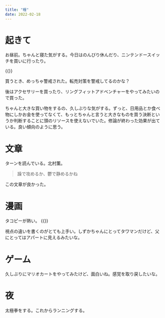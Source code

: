 ```yaml
---
title: "糧"
date: 2022-02-18
---
```



# 起きて
お昼前。ちゃんと寝た気がする。今日はのんびり休んだり、ニンテンドースイッチを買いに行ったり。

{{<tweet user="dango_bot" id="1494589539494821889">}}

買うとき、めっちゃ警戒された。転売対策を警戒してるのかな？

後はアクセサリーを買ったり、リングフィットアドベンチャーをやってみたいので買った。

ちゃんと大きな買い物をするの、久しぶりな気がする。ずっと、日用品とか食べ物にしかお金を使ってなくて、もっとちゃんと言うと大きなものを買う決断というか判断することに頭のリソースを使えないでいた。修論が終わった効果が出ている。良い傾向のように思う。

# 文章
ターンを読んでいる。北村薫。

> 躁で攻めるか、鬱で静めるかね

この文章が良かった。
# 漫画
タコピーが熱い。
{{<tweet user="dango_bot" id="1494327584498147337">}}

視点の違いを書くのがとても上手い。しずかちゃんにとってタワマンだけど、父にとってはアパートに見えるみたいな。

# ゲーム
久しぶりにマリオカートをやってみたけど、面白いね。感覚を取り戻したいな。

# 夜
太極拳をする。これからランニングする。
